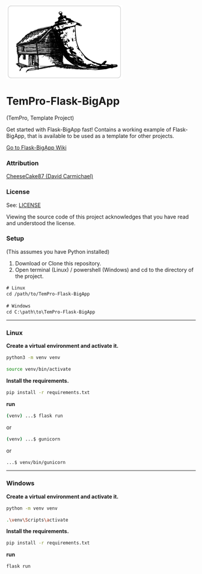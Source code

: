 ![](https://raw.githubusercontent.com/Flask-Planet/TemPro-Flask-BigApp/main/app/static/img/Flask-BigApp-Logo-White-BG.png)
# TemPro-Flask-BigApp
(TemPro, Template Project)

Get started with Flask-BigApp fast! Contains a working example of Flask-BigApp, that is available to be used as a template for other projects.

[Go to Flask-BigApp Wiki](https://github.com/Flask-Planet/Flask-BigApp/wiki)

### Attribution

[CheeseCake87 (David Carmichael)](https://github.com/CheeseCake87)

### License

See: [LICENSE](LICENSE)

Viewing the source code of this project acknowledges that you have read and understood the license.

### Setup

(This assumes you have Python installed)

1. Download or Clone this repository.
2. Open terminal (Linux) / powershell (Windows) and cd to the directory of the project.

```text
# Linux
cd /path/to/TemPro-Flask-BigApp

# Windows
cd C:\path\to\TemPro-Flask-BigApp
```

---

### Linux

**Create a virtual environment and activate it.**

```bash
python3 -m venv venv
```

```bash
source venv/bin/activate
```

**Install the requirements.**

```bash
pip install -r requirements.txt
```

**run**

```bash
(venv) ...$ flask run
```

or

```bash
(venv) ...$ gunicorn
```

or

```bash
...$ venv/bin/gunicorn
```

---

### Windows

**Create a virtual environment and activate it.**

```bash
python -m venv venv
```

```bash
.\venv\Scripts\activate
```

**Install the requirements.**

```bash
pip install -r requirements.txt
```

**run**

```bash
flask run
```
